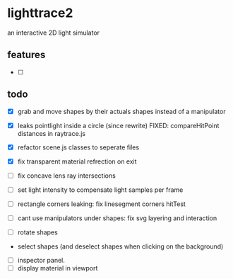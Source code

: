 # lighttrace2
an interactive 2D light simulator

## features
- [ ] 
 
## todo
- [x] grab and move shapes by their actuals shapes instead of a manipulator
- [x] leaks pointlight inside a circle (since rewrite) FIXED: compareHitPoint distances in raytrace.js
- [x] refactor scene.js classes to seperate files
- [x] fix transparent material refrection on exit
- [ ] fix concave lens ray intersections
- [ ] set light intensity to compensate light samples per frame


- [ ] rectangle corners leaking: fix linesegment corners hitTest
- [ ] cant use manipulators under shapes: fix svg layering and interaction
- [ ] rotate shapes
- select shapes (and deselect shapes when clicking on the background)
- [ ] inspector panel. 
- [ ] display material in viewport

